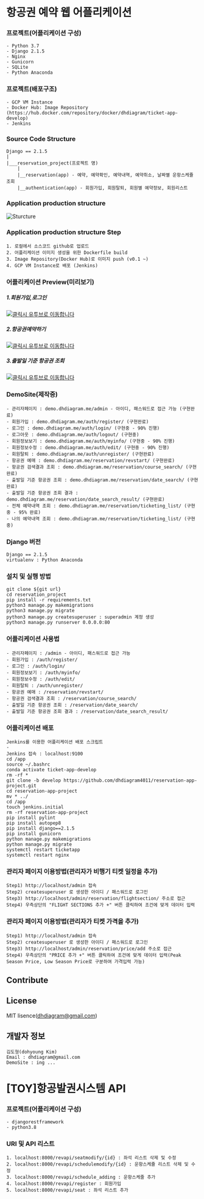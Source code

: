 # 항공권 예약 웹 어플리케이션 

### 프로젝트(어플리케이션 구성)
    - Python 3.7
    - Django 2.1.5
    - Nginx
    - Gunicorn
    - SQLite
    - Python Anaconda

### 프로젝트(배포구조)
    - GCP VM Instance
    - Docker Hub: Image Repository (https://hub.docker.com/repository/docker/dhdiagram/ticket-app-develop)
    - Jenkins 


### Source Code Structure
    Django == 2.1.5
    |
    |___reservation_project(프로젝트 명)
        |
        |__reservation(app) - 예약, 예약확인, 예약내역, 예약취소, 날짜별 운항스케쥴 조회
        |__authentication(app) - 회원가입, 회원탈퇴, 회원별 예약정보, 회원리스트


### Application production structure
![Sturcture](https://user-images.githubusercontent.com/50344658/87245571-45da9680-c481-11ea-86cc-39ac2ccc3325.jpg)


### Application production structure Step
    1. 로컬에서 소스코드 github로 업로드
    2. 어플리케이션 이미지 생성을 위한 Dockerfile build 
    3. Image Repository(Docker Hub)로 이미지 push (v0.1 ~)
    4. GCP VM Instance로 배포 (Jenkins)


### 어플리케이션 Preview(미리보기)

##### 1.회원가입,로그인
[![클릭시 유투브로 이동합니다](https://i.imgur.com/vKb2F1B.png)](https://youtu.be/DsrXO8n4UZg)


##### 2.항공권예약하기
[![클릭시 유투브로 이동합니다](https://i.imgur.com/vKb2F1B.png)](https://youtu.be/F0ADVSvMrIY)


##### 3.출발일 기준 항공권 조회
[![클릭시 유투브로 이동합니다](https://i.imgur.com/vKb2F1B.png)](https://youtu.be/-_Rx5qO1N0c)


### DemoSite(제작중)
    - 관리자페이지 : demo.dhdiagram.me/admin - 아이디, 패스워드로 접근 가능 (구현완료)
    - 회원가입 : demo.dhdiagram.me/auth/register/ (구현완료)
    - 로그인 : demo.dhdiagram.me/auth/login/ (구현중 - 90% 진행)
    - 로그아웃 : demo.dhdiagram.me/auth/logout/ (구현중)
    - 회원정보보기 : demo.dhdiagram.me/auth/myinfo/ (구현중 - 90% 진행)
    - 회원정보수정 : demo.dhdiagram.me/auth/edit/ (구현중 - 90% 진행)
    - 회원탈퇴 : demo.dhdiagram.me/auth/unregister/ (구현완료)
    - 항공권 예매 : demo.dhdiagram.me/reservation/revstart/ (구현완료)
    - 항공권 검색결과 조회 : demo.dhdiagram.me/reservation/course_search/ (구현완료)    
    - 출발일 기준 항공권 조회 : demo.dhdiagram.me/reservation/date_search/ (구현완료)
    - 출발일 기준 항공권 조회 결과 : demo.dhdiagram.me/reservation/date_search_result/ (구현완료)
    - 전체 예약내역 조회 : demo.dhdiagram.me/reservation/ticketing_list/ (구현중 - 95% 완료)
    - 나의 예약내역 조회 : demo.dhdiagram.me/reservation/ticketing_list/ (구현중)

### Django 버전
    Django == 2.1.5
    virtualenv : Python Anaconda


### 설치 및 실행 방법
    git clone ${git url}
    cd reservation_project
    pip install -r requirements.txt
    python3 manage.py makemigrations
    python3 manage.py migrate
    python3 manage.py createsuperuser : superadmin 계정 생성
    python3 manage.py runserver 0.0.0.0:80
       

### 어플리케이션 사용법
    - 관리자페이지 : /admin - 아이디, 패스워드로 접근 가능
    - 회원가입 : /auth/register/
    - 로그인 : /auth/login/
    - 회원정보보기 : /auth/myinfo/
    - 회원정보수정 : /auth/edit/
    - 회원탈퇴 : /auth/unregister/
    - 항공권 예매 : /reservation/revstart/
    - 항공권 검색결과 조회 : /reservation/course_search/    
    - 출발일 기준 항공권 조회 : /reservation/date_search/
    - 출발일 기준 항공권 조회 결과 : /reservation/date_search_result/


### 어플리케이션 배포
    Jenkins를 이용한 어플리케이션 배포 스크립트 
    -
    Jenkins 접속 : localhost:9100
    cd /app
    source ~/.bashrc
    conda activate ticket-app-develop
    rm -rf *
    git clone -b develop https://github.com/dhdiagram4011/reservation-app-project.git
    cd reservation-app-project
    mv * ../
    cd /app
    touch jenkins.initial
    rm -rf reservation-app-project
    pip install pylint
    pip install autopep8
    pip install django==2.1.5
    pip install gunicorn
    python manage.py makemigrations
    python manage.py migrate 
    systemctl restart ticketapp
    systemctl restart nginx


### 관리자 페이지 이용방법(관리자가 비행기 티켓 일정을 추가)
    Step1) http://localhost/admin 접속
    Step2) createsuperuser 로 생성한 아이디 / 패스워드로 로그인
    Step3) http://localhost/admin/reservation/flightsection/ 주소로 접근
    Step4) 우측상단의 "FLIGHT SECTIONS 추가 +" 버튼 클릭하여 조건에 맞게 데이터 입력 


### 관리자 페이지 이용방법(관리자가 티켓 가격을 추가)
    Step1) http://localhost/admin 접속
    Step2) createsuperuser 로 생성한 아이디 / 패스워드로 로그인
    Step3) http://localhost/admin/reservation/price/add 주소로 접근
    Step4) 우측상단의 "PRICE 추가 +" 버튼 클릭하여 조건에 맞게 데이터 입력(Peak Season Price, Low Season Price로 구분하여 가격입력 가능)



## Contribute


## License

MIT lisence(dhdiagram@gmail.com)

## 개발자 정보

    김도형(dohyoung Kim)
    Email : dhdiagram@gmail.com
    DemoSite : ing ... 


# [TOY]항공발권시스템 API 


### 프로젝트(어플리케이션 구성)
    - djangorestframework
    - python3.8


### URI 및 API 리스트
    1. localhost:8000/revapi/seatmodify/{id} : 좌석 리스트 삭제 및 수정
    2. localhost:8000/revapi/schedulemodify/{id} : 운항스케쥴 리스트 삭제 및 수정
    3. localhost:8000/revapi/schedule_adding : 운항스케줄 추가
    4. localhost:8000/revapi/register : 회원가입
    5. localhost:8000/revapi/seat : 좌석 리스트 추가  

